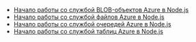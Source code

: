 
* [Начало работы со службой BLOB-объектов Azure в Node.js](https://azure.microsoft.com/resources/samples/storage-blob-node-getting-started/)
* [Начало работы со службой файлов Azure в Node.js](https://azure.microsoft.com/resources/samples/storage-file-node-getting-started/)
* [Начало работы со службой очередей Azure в Node.js](https://azure.microsoft.com/resources/samples/storage-queue-node-getting-started/)
* [Начало работы со службой таблиц Azure в Node.js](https://azure.microsoft.com/resources/samples/storage-table-node-getting-started/)
